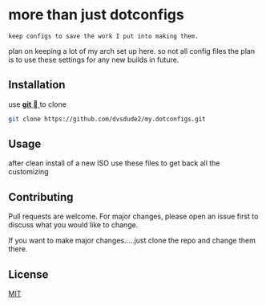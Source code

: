 <h1 align="center"><my.dotconfigs></h1>

<p align="center"><project-description></p>

# more than just dotconfigs

    keep configs to save the work I put into making them.
plan on keeping a lot of my arch set up here. so not all config files
the plan is to use these settings for any new builds in future.

## Installation

use  [**git**  ](https://git-scm.com/) to clone

```bash
git clone https://github.com/dvsdude2/my.dotconfigs.git
```

## Usage

after clean install of a new ISO
use these files to get back all the customizing

## Contributing

Pull requests are welcome. For major changes, please open an issue first to
discuss what you would like to change.

If you want to make major changes.....just clone the repo and change them there.

## License

[MIT](https://choosealicense.com/licenses/mit/)

